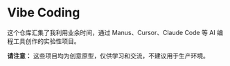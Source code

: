 # Vibe Coding

这个仓库汇集了我利用业余时间，通过 Manus、Cursor、Claude Code 等 AI 编程工具创作的实验性项目。

**请注意：** 这些项目均为创意原型，仅供学习和交流，不建议用于生产环境。